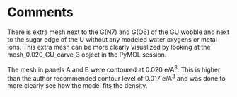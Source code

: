 # Comments

There is extra mesh next to the G(N7) and G(O6) of the GU wobble and next to the sugar edge of the U without any 
modeled water oxygens or metal ions. This extra mesh can be more clearly visualized by looking at the 
mesh_0.020_GU_carve_3 object in the PyMOL session.

The mesh in panels A and B were contoured at 0.020 e/A<sup>3</sup>. This is higher than the author recommended contour 
level of 0.017 e/A<sup>3</sup> and was done to more clearly see how the model fits the density. 
